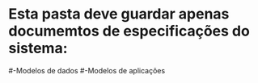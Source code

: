 # Esta pasta deve guardar apenas documemtos de especificações do sistema:
#-Modelos de dados
#-Modelos de aplicações

